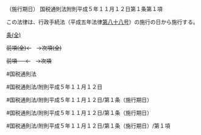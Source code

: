（施行期日）
国税通則法附則平成５年１１月１２日第１条第１項

この法律は、行政手続法（平成五年法律[第八十八号](国税通則法＿＿＿＿附則平成５年１１月１２日第１条第１項第８８号)）の施行の日から施行する。

[条(全)](国税通則法＿＿＿＿附則平成５年１１月１２日第１条_.md)

~~前項(全)←~~　~~→次項(全)~~

~~前項 　 ←~~　~~→次項~~



#国税通則法

#国税通則法/附則平成５年１１月１２日

#国税通則法/附則平成５年１１月１２日/第１条（施行期日）

#国税通則法/附則平成５年１１月１２日/第１条（施行期日）

#国税通則法/附則平成５年１１月１２日/第１条（施行期日）/第１項

